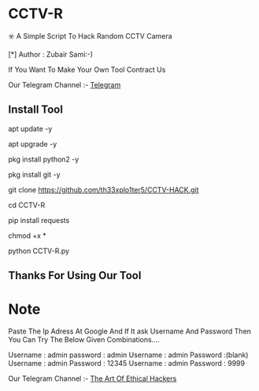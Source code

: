 
# CCTV-R

☣️ A Simple Script To Hack Random CCTV Camera


[*] Author : Zubair Sami:-)


<!DOCTYPE html>
<html>
</head>
<body>
<P>      If You Want To Make Your Own Tool Contract Us
<P> Our Telegram Channel :- <a href="https://t.me/th33xplo1ter5" target="_blank"> Telegram </a>
</body>
</html>

## Install Tool

apt update -y

apt upgrade -y

pkg install python2 -y

pkg install git -y

git clone https://github.com/th33xplo1ter5/CCTV-HACK.git

cd CCTV-R

pip install requests

chmod +x *

python CCTV-R.py

## Thanks For Using Our Tool


# Note

Paste The Ip Adress At Google And If It ask Username And Password Then You Can Try The Below Given Combinations....

Username : admin
password : admin
Username : admin
Password :(blank)
Username : admin
Password : 12345
Username : admin
Password : 9999 


<!DOCTYPE html>
<html>
</head>
<body>
<P> Our Telegram Channel :- <a href="https://t.me/th33xplo1ter5" target="_blank"> The Art Of Ethical Hackers </a>
</body>
</html>
